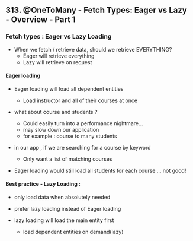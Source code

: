 ## 313. @OneToMany - Fetch Types: Eager vs Lazy - Overview - Part 1

### Fetch types : Eager vs Lazy Loading 
* When we fetch / retrieve data, should we retrieve EVERYTHING? 
  * Eager will retrieve everything 
  * Lazy will retrieve on request 

#### Eager loading 
* Eager loading will load all dependent entities 
  * Load instructor and all of their courses at once 

* what about course and students ? 
  * Could easily turn into a performance nightmare... 
  * may slow down our application 
  * for example : course to many students 
* in our app , if we are searching for a course by keyword 
  * Only want a list of matching courses
* Eager loading would still load all students for each course ... not good!

#### Best practice - Lazy Loading  : 
* only load data when absolutely needed 
* prefer lazy loading instead of Eager loading 

* lazy loading will load the main entity first 
  * load dependent entities on demand(lazy) 

